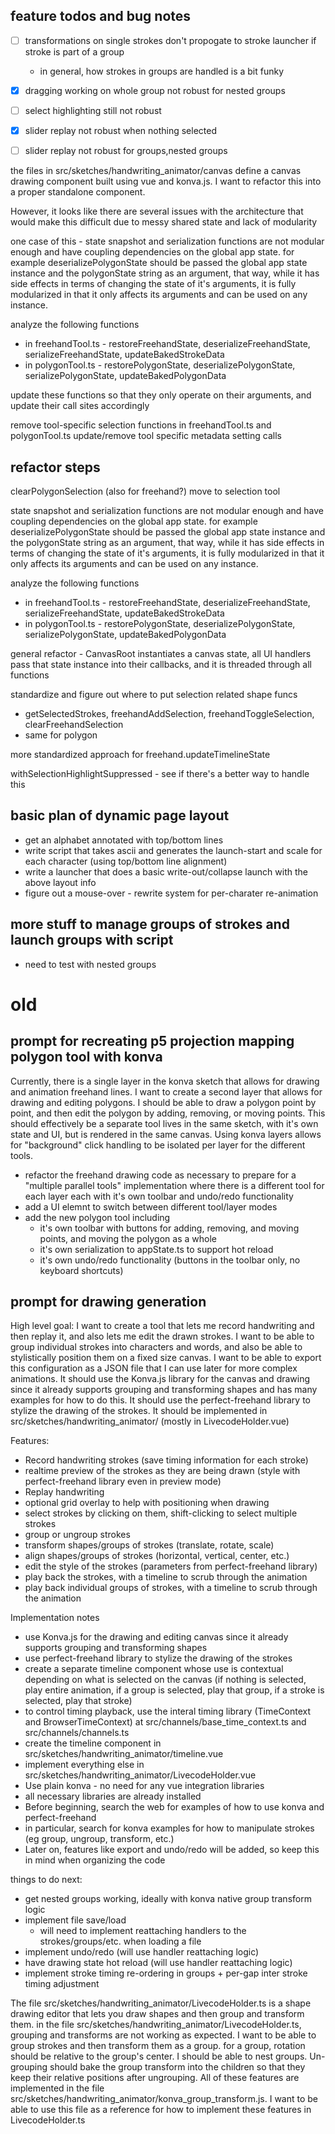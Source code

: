 

## feature todos and bug notes
- [ ] transformations on single strokes don't propogate to stroke launcher if stroke is part of a group
   - in general, how strokes in groups are handled is a bit funky
- [X] dragging working on whole group not robust for nested groups
- [ ] select highlighting still not robust
- [X] slider replay not robust when nothing selected
- [ ] slider replay not robust for groups,nested groups




the files in src/sketches/handwriting_animator/canvas define a canvas drawing component built using vue and konva.js. I want to refactor this into a proper standalone component. 

However, it looks like there are several issues with the architecture that would make this difficult due to messy shared state and lack of modularity

one case of this - state snapshot and serialization functions are not modular enough and have coupling dependencies on the global app state. for example deserializePolygonState should be passed the global app state instance and the polygonState string as an argument, that way, while it has side effects in terms of changing the state of it's arguments, it is fully modularized in that it only affects its arguments and can be used on any instance. 

analyze the following functions 
- in freehandTool.ts - restoreFreehandState, deserializeFreehandState, serializeFreehandState, updateBakedStrokeData
- in polygonTool.ts - restorePolygonState, deserializePolygonState, serializePolygonState, updateBakedPolygonData

update these functions so that they only operate on their arguments, and update their call sites accordingly 


remove tool-specific selection functions in freehandTool.ts and polygonTool.ts
update/remove tool specific metadata setting calls



## refactor steps

clearPolygonSelection (also for freehand?) move to selection tool

state snapshot and serialization functions are not modular enough and have coupling dependencies on the global app state. for example deserializePolygonState should be passed the global app state instance and the polygonState string as an argument, that way, while it has side effects in terms of changing the state of it's arguments, it is fully modularized in that it only affects its arguments and can be used on any instance. 

analyze the following functions 
- in freehandTool.ts - restoreFreehandState, deserializeFreehandState, serializeFreehandState, updateBakedStrokeData
- in polygonTool.ts - restorePolygonState, deserializePolygonState, serializePolygonState, updateBakedPolygonData

general refactor - CanvasRoot instantiates a canvas state, all UI handlers pass that state instance into their callbacks, and it is threaded through all functions




standardize and figure out where to put selection related shape funcs 
- getSelectedStrokes, freehandAddSelection, freehandToggleSelection, clearFreehandSelection 
- same for polygon

more standardized approach for freehand.updateTimelineState

withSelectionHighlightSuppressed - see if there's a better way to handle this





## basic plan of dynamic page layout 
- get an alphabet annotated with top/bottom lines 
- write script that takes ascii and generates the launch-start and scale for each character (using top/bottom line alignment)
- write a launcher that does a basic write-out/collapse launch with the above layout info
- figure out a mouse-over - rewrite system for per-charater re-animation


## more stuff to manage groups of strokes and launch groups with script
- need to test with nested groups




# old


## prompt for recreating p5 projection mapping polygon tool with konva
Currently, there is a single layer in the konva sketch that allows for drawing and animation freehand lines. I want to create a second layer that allows for drawing and editing polygons. I should be able to draw a polygon point by point, and then edit the polygon by adding, removing, or moving points. This should effectively be a separate tool lives in the same sketch, with it's own state and UI, but is rendered in the same canvas. Using konva layers allows for "background" click handling to be isolated per layer for the different tools. 

- refactor the freehand drawing code as necessary to prepare for a "multiple parallel tools" implementation where there is a different tool for each layer each with it's own toolbar and undo/redo functionality
- add a UI elemnt to switch between different tool/layer modes
- add the new polygon tool including
  - it's own toolbar with buttons for adding, removing, and moving points, and moving the polygon as a whole
  - it's own serialization to appState.ts to support hot reload
  - it's own undo/redo functionality (buttons in the toolbar only, no keyboard shortcuts)


## prompt for drawing generation

High level goal:
I want to create a tool that lets me record handwriting and then replay it, and also lets me edit the drawn strokes. I want to be able to group individual strokes into characters and words, and also be able to stylistically position them on a fixed size canvas. I want to be able to export this configuration as a JSON file that I can use later for more complex animations. It should use the Konva.js library for the canvas and drawing since it already supports grouping and transforming shapes and has many examples for how to do this. It should use the perfect-freehand library to stylize the drawing of the strokes. It should be implemented in src/sketches/handwriting_animator/ (mostly in LivecodeHolder.vue)


Features:
- Record handwriting strokes (save timing information for each stroke)
- realtime preview of the strokes as they are being drawn (style with perfect-freehand library even in preview mode)
- Replay handwriting
- optional grid overlay to help with positioning when drawing
- select strokes by clicking on them, shift-clicking to select multiple strokes
- group or ungroup strokes
- transform shapes/groups of strokes (translate, rotate, scale) 
- align shapes/groups of strokes (horizontal, vertical, center, etc.)
- edit the style of the strokes (parameters from perfect-freehand library)
- play back the strokes, with a timeline to scrub through the animation
- play back individual groups of strokes, with a timeline to scrub through the animation

Implementation notes
- use Konva.js for the drawing and editing canvas since it already supports grouping and transforming shapes
- use perfect-freehand library to stylize the drawing of the strokes 
- create a separate timeline component whose use is contextual depending on what is selected on the canvas (if nothing is selected, play entire animation, if a group is selected, play that group, if a stroke is selected, play that stroke)
- to control timing playback, use the interal timing library (TimeContext and BrowserTimeContext) at src/channels/base_time_context.ts and src/channels/channels.ts
- create the timeline component in src/sketches/handwriting_animator/timeline.vue
- implement everything else in src/sketches/handwriting_animator/LivecodeHolder.vue
- Use plain konva - no need for any vue integration libraries
- all necessary libraries are already installed
- Before beginning, search the web for examples of how to use konva and perfect-freehand
- in particular, search for konva examples for how to manipulate strokes (eg group, ungroup, transform, etc.) 
- Later on, features like export and undo/redo will be added, so keep this in mind when organizing the code







things to do next:
- get nested groups working, ideally with konva native group transform logic
- implement file save/load
  - will need to implement reattaching handlers to the strokes/groups/etc. when loading a file
- implement undo/redo (will use handler reattaching logic)
- have drawing state hot reload (will use handler reattaching logic)
- implement stroke timing re-ordering in groups + per-gap inter stroke timing adjustment


The file src/sketches/handwriting_animator/LivecodeHolder.ts is a shape drawing editor that lets you draw shapes and then group and transform them.
in the file src/sketches/handwriting_animator/LivecodeHolder.ts, grouping and transforms are not working as expected. I want to be able to group strokes and then transform them as a group. for a group, rotation should be relative to the group's center. I should be able to nest groups. Un-grouping should bake the group transform into the children so that they keep their relative positions after ungrouping. All of these features are implemented in the file src/sketches/handwriting_animator/konva_group_transform.js. I want to be able to use this file as a reference for how to implement these features in LivecodeHolder.ts